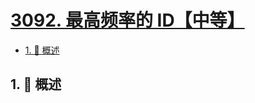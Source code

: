 # [3092. 最高频率的 ID【中等】](https://github.com/tnotesjs/TNotes.leetcode/tree/main/notes/3092.%20%E6%9C%80%E9%AB%98%E9%A2%91%E7%8E%87%E7%9A%84%20ID%E3%80%90%E4%B8%AD%E7%AD%89%E3%80%91)

<!-- region:toc -->

- [1. 📝 概述](#1--概述)

<!-- endregion:toc -->

## 1. 📝 概述
